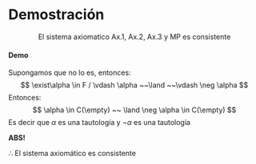 # Demostración

$$
\text{El sistema axiomatico $\text{Ax.1, Ax.2, Ax.3 y MP}$ es consistente}
$$

#### Demo

Supongamos que no lo es, entonces:
$$
\exist\alpha \in F / \vdash \alpha ~~\land ~~\vdash \neg \alpha
$$
Entonces:
$$
\alpha \in C(\empty) ~~ \land \neg \alpha \in  C(\empty)
$$
Es decir que $\alpha$ es una tautología y $\neg \alpha$ es una tautología

**ABS!**

$\therefore$ El sistema axiomático es consistente

